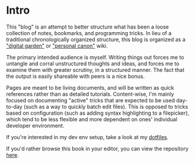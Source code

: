 # Intro

This "blog" is an attempt to better structure what has been a loose collection of notes, bookmarks, and programming tricks. In lieu of a traditional chronologically organized structure, this blog is organized as a ["digital garden"](https://tomcritchlow.com/wiki/) or ["personal canon"](https://www.brendanschlagel.com/2017/11/05/canonize-creating-personal-canon-template/) wiki.

The primary intended audience is myself. Writing things out forces me to untangle and corral unstructured thoughts and ideas, and forces me to examine them with greater scrutiny, in a structured manner. The fact that the output is easily shareable with peers is a nice bonus.

Pages are meant to be living documents, and will be written as quick references rather than as detailed tutorials. Content-wise, I'm mainly focused on documenting "active" tricks that are expected to be used day-to-day \(such as a way to quickly batch edit files\). This is opposed to tricks based on configuration \(such as adding syntax highlighting to a filepicker\), which tend to be less flexible and more dependent on ones' individual developer environment.

If you're interested in my dev env setup, take a look at my [dotfiles](https://github.com/timhwang21/dotfiles/).

If you'd rather browse this book in your editor, you can view the repository [here](https://github.com/timhwang21/gitbook/).

